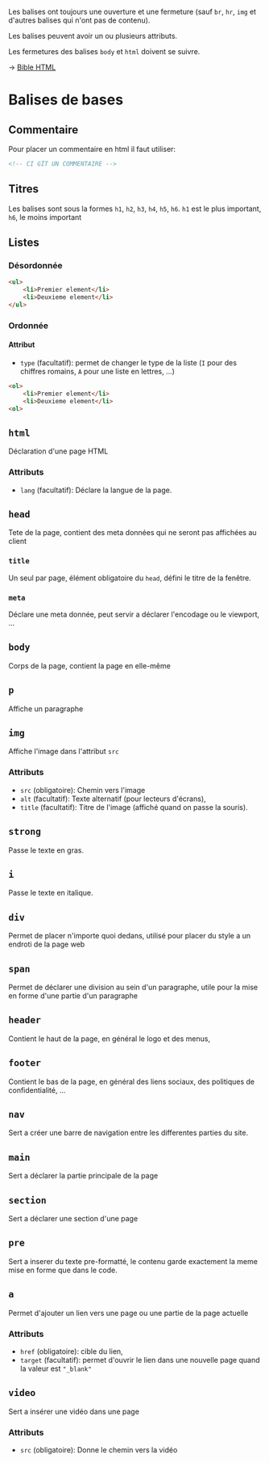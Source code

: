 Les balises ont toujours une ouverture et une fermeture (sauf `br`, `hr`, `img` et d'autres balises qui n'ont pas de contenu).

Les balises peuvent avoir un ou plusieurs attributs.

Les fermetures des balises `body` et `html` doivent se suivre.

-> [Bible HTML](https://developer.mozilla.org/en-US/docs/Web/HTML/)

# Balises de bases
## Commentaire
Pour placer un commentaire en html il faut utiliser:
```html
<!-- CI GÎT UN COMMENTAIRE -->
```

## Titres
Les balises sont sous la formes `h1`, `h2`, `h3`, `h4`, `h5`, `h6`. `h1` est le plus important, `h6`, le moins important

## Listes
### Désordonnée
```html
<ul>
	<li>Premier element</li>
	<li>Deuxieme element</li>
</ul>
```

### Ordonnée
#### Attribut
- `type` (facultatif): permet de changer le type de la liste (`I` pour des chiffres romains, `A` pour une liste en lettres, ...)
```html
<ol>
	<li>Premier element</li>
	<li>Deuxieme element</li>
<ol>
```


## `html`
Déclaration d'une page HTML

### Attributs
- `lang` (facultatif): Déclare la langue de la page.

## `head`
Tete de la page, contient des meta données qui ne seront pas affichées au client

### `title`
Un seul par page, élément obligatoire du `head`, défini le titre de la fenêtre.

### `meta`
Déclare une meta donnée, peut servir a déclarer l'encodage ou le viewport, ...

## `body`
Corps de la page, contient la page en elle-même

## `p`
Affiche un paragraphe

## `img`
Affiche l'image dans l'attribut `src`

### Attributs
- `src` (obligatoire): Chemin vers l'image
- `alt` (facultatif): Texte alternatif (pour lecteurs d'écrans),
- `title` (facultatif): Titre de l'image (affiché quand on passe la souris).

## `strong`
Passe le texte en gras.

## `i`
Passe le texte en italique.

## `div`
Permet de placer n'importe quoi dedans, utilisé pour placer du style a un endroti de la page web

## `span`
Permet de déclarer une division au sein d'un paragraphe, utile pour la mise en forme d'une partie d'un paragraphe

## `header`
Contient le haut de la page, en général le logo et des menus,

## `footer`
Contient le bas de la page, en général des liens sociaux, des politiques de confidentialité, ...

## `nav`
Sert a créer une barre de navigation entre les differentes parties du site.

## `main`
Sert a déclarer la partie principale de la page

## `section`
Sert a déclarer une section d'une page

## `pre`
Sert a inserer du texte pre-formatté, le contenu garde exactement la meme mise en forme que dans le code.

## `a`
Permet d'ajouter un lien vers une page ou une partie de la page actuelle

### Attributs
- `href` (obligatoire): cible du lien,
- `target` (facultatif): permet d'ouvrir le lien dans une nouvelle page quand la valeur est `"_blank"`

## `video`
Sert a insérer une vidéo dans une page

### Attributs
- `src` (obligatoire): Donne le chemin vers la vidéo

